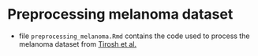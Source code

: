 # Preprocessing melanoma dataset

* file `preprocessing_melanoma.Rmd` contains the code used to process the melanoma dataset from [Tirosh et al.](https://www.science.org/doi/full/10.1126/science.aad0501)

